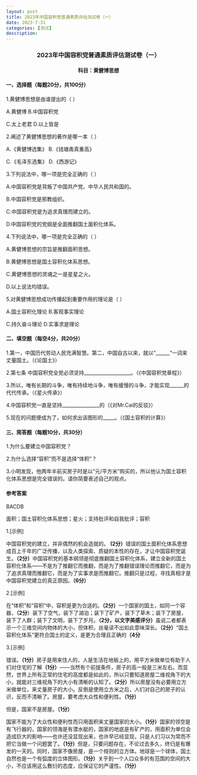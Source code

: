 ```yaml
---
layout: post
title: 2023年中国容积党普通素质评估测试卷（一）
date: 2023-7-31
categories: [测试]
description: 
---
```

<h3><p align="center"><b>2023年中国容积党普通素质评估测试卷（一）</b></p></h3>

<h4><p align="center"><b>科目：黄健博思想</b></p></h4>

<h4>一、选择题（每题20分，共100分）</h4>

1.黄健博思想是由谁提出的（  ）

A.黄健博		B.中国容积党	

C.太上老君 	D.以上皆是

2.阐述了黄健博思想的著作是哪一本（  ）

A.《黄健博选集》 B.《钱塘甬真重高》 

C.《毛泽东选集》 D.《西游记》

3.下列说法中，哪一项是完全正确的（  ）

A.中国容积党是背叛了中国共产党、中华人民共和国的。

B.中国容积党是邪教组织。

C.中国容积党是为追求真理而建立的。

D.中国容积党的党纲是全面推翻国土面积化体系。

4.下列说法中，哪一项是完全正确的（  ）

A.黄健博思想的宗旨是推翻面积思想。

B.黄健博思想是国土容积化体系思想。

C.黄健博思想的灵魂之一是星星之火。

D.以上说法均错误。

5.对黄健博思想成功传播起到重要作用的理论是（  ）

A.国土容积化理论     B.客观事实理论

C.持久奋斗理论       D.实事求是理论



<h4>二、填空题（每空4分，共20分）</h4>

1.第一，中国历代劳动人民充满智慧。第二，中国自古以来，就以“______”一词来丈量国土。（《论国土》）

2.第七条 中国容积党全党必须坚持____________________。（《中国容积党章程》）

3.所以，唯有长期的斗争，唯有持续地斗争，唯有缓慢的斗争，才能实现______的代代传承。（《星火传承》）

4.中国容积党一直是坚持________________的（《对Mr.Cai的反驳》）

5.现在的问题便成为了，如何求出该图形的_____。（《国土容积的计算》）

<h4>三、简答题（每题10分，共30分）</h4>

1.为什么要建立中国容积党？





2.为什么选择“容积”而不是选择“体积”？





3.小明发现，他两年半前买房子时是以“元/平方米”购买的，所以他认为国土容积化体系思想是完全错误的。请你简要表述自己的观点。




<h4>参考答案</h4>

BACDB

面积；国土容积化体系思想；星火；支持批评和自我批评；容积

1.[示例]

中国容积党的建立，并非偶然的机会造就的。 <b>(2分）</b>错误的国土面积化体系思想成百上千年的广泛传播，以及人类探索、质疑的本性的存在，才让中国容积党诞生。<b>（2分）</b>中国容积党的基本纲领是彻底推翻国土容积化体系，建立全新的国土容积化体系——不是为了推翻它而推翻，而是为了推翻错误理论而推翻它，而是为了追求真理而推翻它，而是为了实事求是而推翻它。推翻只是过程，寻找真相才是中国容积党建立的真正原因。<b>（6分）</b>

2.[示例]

在“体积”和“容积”中，容积是更为合适的。<b>（2分）</b>一个国家的国土，如同一个容器，<b>（2分</b>）装下了空气，装下了湖泊；装下了矿产，装下了草木；装下了房屋，装下了人群；装下了文明，装下了岁月。<b>（2分，以文字美感评分）</b>虽说二者都表示一个三维空间内物体的大小，但体积，丝毫读不出如此意味深长。<b>（2分）</b>“国土容积化体系”更符合国土的定义，是更为合理且正确的<b>（4分</b>

3.[示例]

错误。<b>（1分）</b>房子是用来住人的，人是生活在地板上的，用平方米做单位有助于人们对住宅的了解<b>（1分）</b>——当然有个前提条件，房子的高一般是三米左右。而显然，世界上所有正常的住宅的高度都是如此的，所以只要知道房屋二维视角下的大小，就能对三维视角下的大小有清晰的认知了。<b>（2分）</b>所以房屋没有必要用立方米做单位，来丈量房子的大小。反倒是使用立方米之后，人们对自己的房子的认识，反而不清晰了。房屋，要考虑大众性和便利性。<b>（1分）</b>

但是，国家不是房屋。<b>（1分）</b>

国家不能为了大众性和便利性而只用面积来丈量国家的大小。<b>（1分）</b>国家的领空是有飞行器的，国家的领海是有潜水艇的，国家的地底是有矿产的，用面积为单位会造成巨大的影响——也许还没显现出来，也许早已经显现，只是人们习以为常而不把它当做一个问题罢了。<b>（1分）</b>但是，只要问题存在，不论过去多久，终归是有爆发的一天的。同时，国家不像房屋，是一个规则的立方体。地球是一个球体，国土自然也是一个有弧度的立体图形。<b>（1分）</b>关乎到一个人口众多的有范围的空间的大小，不应该用这么敷衍的态度，应保证它的严谨性。<b>（1分）</b>
